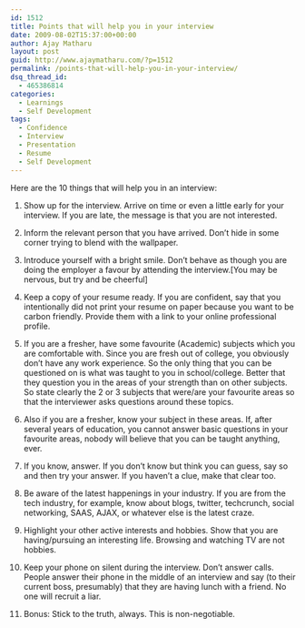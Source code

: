 ```yaml
---
id: 1512
title: Points that will help you in your interview
date: 2009-08-02T15:37:00+00:00
author: Ajay Matharu
layout: post
guid: http://www.ajaymatharu.com/?p=1512
permalink: /points-that-will-help-you-in-your-interview/
dsq_thread_id:
  - 465386814
categories:
  - Learnings
  - Self Development
tags:
  - Confidence
  - Interview
  - Presentation
  - Resume
  - Self Development
---
```

Here are the 10 things that will help you in an interview:

1. Show up for the interview. Arrive on time or even a little early for your interview. If you are late, the message is that you are not interested.

2. Inform the relevant person that you have arrived. Don&#8217;t hide in some corner trying to blend with the wallpaper.

3. Introduce yourself with a bright smile. Don&#8217;t behave as though you are doing the employer a favour by attending the interview.[You may be nervous, but try and be cheerful]

4. Keep a copy of your resume ready. If you are confident, say that you intentionally did not print your resume on paper because you want to be carbon friendly. Provide them with a link to your online professional profile.

5. If you are a fresher, have some favourite (Academic) subjects which you are comfortable with. Since you are fresh out of college, you obviously don&#8217;t have any work experience. So the only thing that you can be questioned on is what was taught to you in school/college. Better that they question you in the areas of your strength than on other subjects. So state clearly the 2 or 3 subjects that were/are your favourite areas so that the interviewer asks questions around these topics.

6. Also if you are a fresher, know your subject in these areas. If, after several years of education, you cannot answer basic questions in your favourite areas, nobody will believe that you can be taught anything, ever.

7. If you know, answer. If you don&#8217;t know but think you can guess, say so and then try your answer. If you haven&#8217;t a clue, make that clear too.

8. Be aware of the latest happenings in your industry. If you are from the tech industry, for example, know about blogs, twitter, techcrunch, social networking, SAAS, AJAX, or whatever else is the latest craze.

9. Highlight your other active interests and hobbies. Show that you are having/pursuing an interesting life. Browsing and watching TV are not hobbies.

10. Keep your phone on silent during the interview. Don&#8217;t answer calls. People answer their phone in the middle of an interview and say (to their current boss, presumably) that they are having lunch with a friend. No one will recruit a liar.

11. Bonus: Stick to the truth, always. This is non-negotiable.
